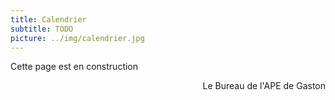 ```yaml
---
title: Calendrier
subtitle: TODO
picture: ../img/calendrier.jpg    
---
```


Cette page est en construction

<div style="text-align: right"> Le Bureau de l'APE de Gaston </div>